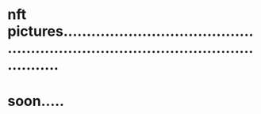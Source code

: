 # nft pictures.........................................................................................................
# soon.....
